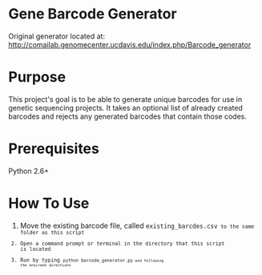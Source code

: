 # Gene Barcode Generator

Original generator located at: http://comailab.genomecenter.ucdavis.edu/index.php/Barcode_generator

# Purpose

This project's goal is to be able to generate unique barcodes for use in genetic sequencing projects. It takes an optional
list of already created barcodes and rejects any generated barcodes that contain those codes. 

# Prerequisites

Python 2.6+

# How To Use

1. Move the existing barcode file, called <code>existing_barcdes.csv<code> to the same folder as this script
1. Open a command prompt or terminal in the directory that this script is located
2. Run by typing <code>python barcode_generator.py<code> and following the onscreen directions
